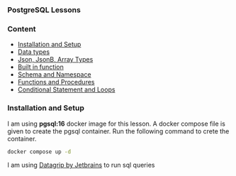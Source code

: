 ### PostgreSQL Lessons

### Content
- [Installation and Setup](#installation-and-setup)
- [Data types](./Datatypes.md)
- [Json, JsonB, Array Types](Json_And_Array.md)
- [Built in function](./BuiltInFunctions.md)
- [Schema and Namespace](./Schema.md)
- [Functions and Procedures](function_and_procedure.sql)
- [Conditional Statement and Loops](conditional_statement_and_loop.sql)

### Installation and Setup
I am using **pgsql:16** docker image for this lesson. A docker compose file is given to create the pgsql container. Run the following command to crete the container.
```bash
docker compose up -d
```

I am using [Datagrip by Jetbrains](https://www.jetbrains.com/datagrip/download/?section=linux) to run sql queries
